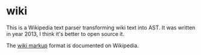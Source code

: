# wiki

This is a Wikipedia text parser transforming wiki text into AST. It was written in year 2013, I think
it's better to open source it.

The [wiki markup](https://en.wikipedia.org/wiki/Help:Wiki_markup) format is documented on Wikipedia.
